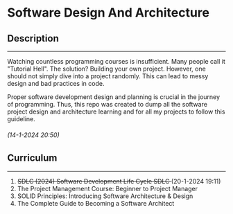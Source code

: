 # Software Design And Architecture

## Description

---

Watching countless programming courses is insufficient. Many people call it "Tutorial Hell". The solution? Building your own project. However, one should not simply dive into a project randomly. This can lead to messy design and bad practices in code.

Proper software development design and planning is crucial in the journey of programming. Thus, this repo was created to dump all the software project design and architecture learning and for all my projects to follow this guideline.

###### (14-1-2024 20:50)

## Curriculum

---

1. <del>SDLC (2024) Software Development Life Cycle SDLC </del> (20-1-2024 19:11)
1. The Project Management Course: Beginner to Project Manager
1. SOLID Principles: Introducing Software Architecture & Design
1. The Complete Guide to Becoming a Software Architect
